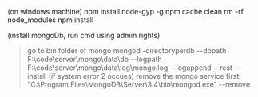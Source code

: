 (on windows machine)
npm install node-gyp -g
npm cache clean
rm -rf node_modules
npm install


(install mongoDb, run cmd using admin rights)
>go to bin folder of mongo
>mongod -directoryperdb --dbpath F:\code\server\mongo\data\db --logpath F:\code\server\mongo\data\log\mongo.log --logappend --rest --install
> (if system error 2 occues) remove the mongo service first, "C:\Program Files\MongoDB\Server\3.4\bin\mongod.exe" --remove